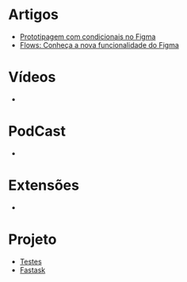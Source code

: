 # Artigos
- [Prototipagem com condicionais no Figma](https://www.alura.com.br/artigos/prototipagem-condicionais-figma?utm_source=gnarus&utm_medium=timeline&_gl=1*ntmlmq*_ga*MjA4MjYyNTAzNi4xNzA1NzUxMjQ5*_ga_1EPWSW3PCS*MTcwNzM1MzE1OC40OC4xLjE3MDczNTg5NDMuMC4wLjA.*_fplc*eWJUZTRKcGx4MllPeDlha0tUSmtSTEtUUFdMS1NMUWdTb3olMkY4bnlNZGYlMkJtS00wRFhoYU1KZDZ0WExKQmNjbDZjREhEdUR0NlBtQ2JNQmh5VEFlMEt3NmQ0NEJuTjVZT0t0aUR3TjluOWR5MHpDejkwUWlCU2x4UTU4QWkxdyUzRCUzRA..)
- [Flows: Conheça a nova funcionalidade do Figma](https://www.alura.com.br/artigos/flows-conheca-a-nova-funcionalidade-do-figma?_gl=1*1qnrwof*_ga*MjA4MjYyNTAzNi4xNzA1NzUxMjQ5*_ga_1EPWSW3PCS*MTcwNzM1MzE1OC40OC4xLjE3MDczNTkwMzIuMC4wLjA.*_fplc*eWJUZTRKcGx4MllPeDlha0tUSmtSTEtUUFdMS1NMUWdTb3olMkY4bnlNZGYlMkJtS00wRFhoYU1KZDZ0WExKQmNjbDZjREhEdUR0NlBtQ2JNQmh5VEFlMEt3NmQ0NEJuTjVZT0t0aUR3TjluOWR5MHpDejkwUWlCU2x4UTU4QWkxdyUzRCUzRA..)

# Vídeos
-

# PodCast
- 

# Extensões
- 

# Projeto
- [Testes](https://www.figma.com/file/XhNEBqLejzUU2Ktdc3tNaJ/Projeto-do-Curso?type=design&node-id=15%3A3&mode=design&t=a88WetxvRwi8LGfa-1)
- [Fastask](https://www.figma.com/file/oJt3HbldrFmZpLA930mWBM/Fastask?type=design&node-id=0-1&mode=design&t=Dy200xYMyasvSA3J-0)
